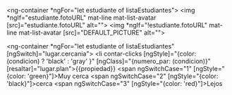 
<!--  
				Hay 3 tipos de directivas:

	# Componentes: Son directivas que siempre tienen asignados templates de HTML.
	# Estructurales: Directivas que cambian el DOM | IF, FOR,ETC.
	# Atributos: Directivas implementadas a traves de atributos que pueden modificar el elemento
				 al que estan asignadas

	Angular no permite poner mas de una directiva estructural a un mismo elemento
	Para esto hay que usar una etiqueta ng-container para solucionarlo


 	ngSwitch no evalua expresiones como ngclass o ng style, si no que tiene que ser siempre igual a algo

-->

<html>


<ng-container *ngFor="let estudiante of listaEstudiantes"> 
    <img *ngIf="estudiante.fotoURL" mat-line mat-list-avatar [src]="estudiante.fotoURL" alt="">
    <img *ngIf="!estudiante.fotoURL" mat-line mat-list-avatar [src]="DEFAULT_PICTURE" alt="">
 </ng-container>

<ng-container *ngFor="let estudiante of listaEstudiantes" [ngSwitch]="lugar.cercania"> 
    <a><li contar-clicks [ngStyle]="{color:(condicion) ? 'black' : 'gray' }" [ngClass]="{numero_par: (condicion)}" [resaltar]="lugar.plan">{{propiedad}}</li></a>
    <span ngSwitchCase="1" [ngStyle="{color: 'green}"]>Muy cerca</span>
    <span ngSwitchCase="2" [ngStyle="{color: 'black}"]>cerca</span>
    <span ngSwitchCase="3" [ngStyle="{color: 'red}"]>Lejos</span>
 </ng-container>


<!-- Crear directiva propia -->

</html>

<style type="text/css">
	.numero_par{
		background-color: blue;
		color:white;
	}

</style>

<script>
	lugar:any = [
		{
			cercania: 1,
			distancia: 2,
			plan: 'Pago'
		}
	]
	// crear una carpeta directives y crear archivo de la directiva en este caso seria 
	// resaltar.directive.ts
	import {Directive, OnInit,ElementRef,Renderer2} from '@angular/core';

	@Directive({
		selector: '[resaltar]'
	})

	export class resaltarDirective implements OnInit{
		constructor(private elRef: ElementRef, private renderer: Renderer2,Input){}
		@Input('resaltar') plan:string = '';
		ngOnInit(){
			iff(this.plan === 'Pago'){
				this.renderer.setStyle(this.elRef.nativeElement, 'background-color','blue')
			}
		}
	}
	//  Este archcivo debe ser importado en el modulo correspondiente y ponerlo en los declarations


	// contar-clicks.directive.ts}
	import {Directive, HostListener} from "@angular/core";
	@Directive({
	    selector: 'li[contar-clicks]'
	})
	export class ContarClicksDirective{
	    clickN = 0;

	     @HostBinding('style.opacity') opacity: number = .1;
	    // Con los host lisener, se puede escuchar eventos en las directivas
	    @HostListener('click', ['$event.target']) onClick(btn){
	        console.log('a', btn, "Número de clicks:", this.clickN++);
	        this.opacity += .1;
	    }
	}
	//  Este archcivo debe ser importado en el modulo correspondiente y ponerlo en los declarations
</script>
